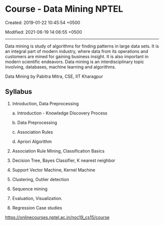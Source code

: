 # Course - Data Mining NPTEL

Created: 2019-01-22 10:45:54 +0500

Modified: 2021-06-19 14:06:55 +0500

---

Data mining is study of algorithms for finding patterns in large data sets. It is an integral part of modern industry, where data from its operations and customers are mined for gaining business insight. It is also important in modern scientific endeavors. Data mining is an interdisciplinary topic involving, databases, machine learning and algorithms.

Data Mining by Pabitra Mitra, CSE, IIT Kharagpur

## Syllabus

1.  Introduction, Data Preprocessing

    a.  Introduction - Knowledge Discovery Process

    b.  Data Preprocessing

    c.  Association Rules

    d.  Apriori Algorithm

2.  Association Rule Mining, Classification Basics

3.  Decision Tree, Bayes Classifier, K nearest neighbor

4.  Support Vector Machine, Kernel Machine

5.  Clustering, Outlier detection

6.  Sequence mining

7.  Evaluation, Visualization.

8.  Regression Case studies

<https://onlinecourses.nptel.ac.in/noc19_cs15/course>
